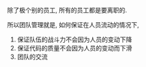 除了极个别的员工, 所有的员工都是要离职的.

所以团队管理就是, 如何保证在人员流动的情况下,
1. 保证队伍的战斗力不会因为人员的变动下降
2. 保证代码的质量不会因为人员的变动而下滑
3. 团队的交流
